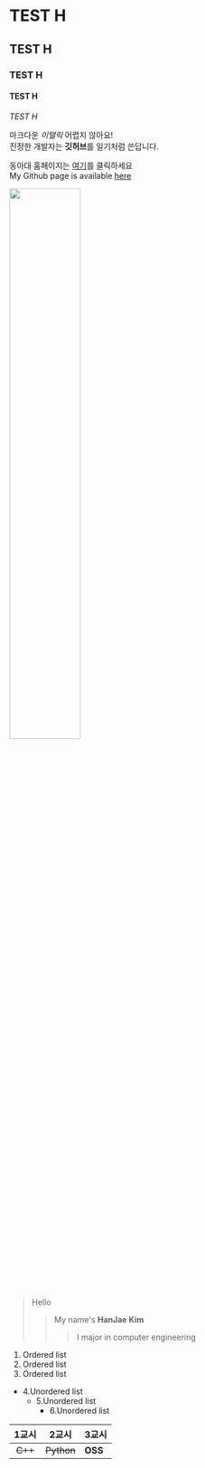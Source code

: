 # TEST H  
## TEST H  
### TEST H
#### TEST H 
*TEST H* 

마크다운 *이탤릭* 어렵지 않아요!   
진정한 개발자는 **깃허브**를 일기처럼 쓴답니다.   

동아대 홈페이지는 [여기](http://www.donga.ac.kr)를 클릭하세요    
My Github page is available [here](https://github.com/Kimhanjae7)        

<img src = "https://yt3.ggpht.com/a/AATXAJwc54_MYvCB7gpEypZFfwjpdBFbnVNmDF1_2w=s900-c-k-c0xffffffff-no-rj-mo" width = "50%" height = "50%">   
   
      
> Hello
>> My name's **HanJae Kim**
>>> I major in computer engineering     
   
1. Ordered list
2. Ordered list
3. Ordered list
* 4.Unordered list
  * 5.Unordered list
    * 6.Unordered list     
   
| 1교시 | 2교시 | 3교시 |
|:--------:|:--------:|:--------|
|~~C++~~|~~Python~~|**OSS**|         

